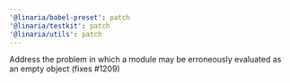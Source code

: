 ```yaml
---
'@linaria/babel-preset': patch
'@linaria/testkit': patch
'@linaria/utils': patch
---
```


Address the problem in which a module may be erroneously evaluated as an empty object (fixes #1209)
